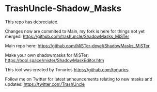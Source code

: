 # TrashUncle-Shadow_Masks
This repo has depreciated. 

Changes now are commited to Main, my fork is here for things not yet merged: 
https://github.com/trashuncle/ShadowMasks_MiSTer

Main repo here: 
https://github.com/MiSTer-devel/ShadowMasks_MiSTer

Make your own shadowmasks for MiSTer: https://bool.space/mister/ShadowMaskEditor.htm

This tool was created by Tonurics
https://github.com/tonurics

Follow me on Twitter for latest announcements relating to new masks and updates:
https://twitter.com/TrashUncle

